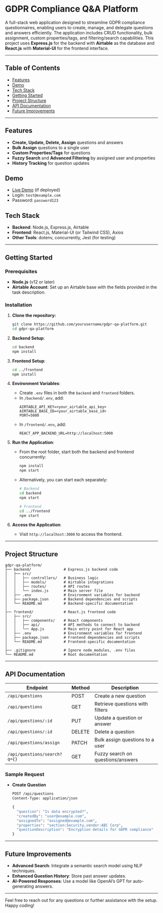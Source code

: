 # **GDPR Compliance Q&A Platform**

A full-stack web application designed to streamline GDPR compliance questionnaires, enabling users to create, manage, and delegate questions and answers efficiently. The application includes CRUD functionality, bulk assignment, custom properties/tags, and filtering/search capabilities. This project uses **Express.js** for the backend with **Airtable** as the database and **React.js** with **Material-UI** for the frontend interface.

---

## **Table of Contents**

- [Features](#features)
- [Demo](#demo)
- [Tech Stack](#tech-stack)
- [Getting Started](#getting-started)
- [Project Structure](#project-structure)
- [API Documentation](#api-documentation)
- [Future Improvements](#future-improvements)

---

## **Features**

- **Create, Update, Delete, Assign** questions and answers
- **Bulk Assign** questions to a single user
- **Custom Properties/Tags** for questions
- **Fuzzy Search** and **Advanced Filtering** by assigned user and properties
- **History Tracking** for question updates

## **Demo**

- [Live Demo](#) (if deployed)
- Login: `test@example.com`
- Password: `password123`

## **Tech Stack**

- **Backend**: Node.js, Express.js, Airtable
- **Frontend**: React.js, Material-UI (or Tailwind CSS), Axios
- **Other Tools**: dotenv, concurrently, Jest (for testing)

---

## **Getting Started**

### Prerequisites

- **Node.js** (v12 or later)
- **Airtable Account**: Set up an Airtable base with the fields provided in the task description.

### Installation

1. **Clone the repository:**

   ```bash
   git clone https://github.com/yourusername/gdpr-qa-platform.git
   cd gdpr-qa-platform
   ```

2. **Backend Setup**:

   ```bash
   cd backend
   npm install
   ```

3. **Frontend Setup**:

   ```bash
   cd ../frontend
   npm install
   ```

4. **Environment Variables**:

   - Create `.env` files in both the `backend` and `frontend` folders.
   - In `/backend/.env`, add:
     ```env
     AIRTABLE_API_KEY=<your_airtable_api_key>
     AIRTABLE_BASE_ID=<your_airtable_base_id>
     PORT=5000
     ```
   - In `/frontend/.env`, add:
     ```env
     REACT_APP_BACKEND_URL=http://localhost:5000
     ```

5. **Run the Application**:

   - From the root folder, start both the backend and frontend concurrently:

     ```bash
     npm install
     npm start
     ```

   - Alternatively, you can start each separately:

     ```bash
     # Backend
     cd backend
     npm start

     # Frontend
     cd ../frontend
     npm start
     ```

6. **Access the Application**:
   - Visit `http://localhost:3000` to access the frontend.

---

## **Project Structure**

```
gdpr-qa-platform/
├── backend/               # Express.js backend code
│   ├── src/
│   │   ├── controllers/   # Business logic
│   │   ├── models/        # Airtable integrations
│   │   ├── routes/        # API routes
│   │   └── index.js       # Main server file
│   ├── .env               # Environment variables for backend
│   ├── package.json       # Backend dependencies and scripts
│   └── README.md          # Backend-specific documentation
│
├── frontend/              # React.js frontend code
│   ├── src/
│   │   ├── components/    # React components
│   │   ├── api/           # API methods to connect to backend
│   │   └── App.js         # Main entry point for React app
│   ├── .env               # Environment variables for frontend
│   ├── package.json       # Frontend dependencies and scripts
│   └── README.md          # Frontend-specific documentation
│
├── .gitignore             # Ignore node_modules, .env files
└── README.md              # Root documentation
```

---

## **API Documentation**

| Endpoint                     | Method | Description                       |
| ---------------------------- | ------ | --------------------------------- |
| `/api/questions`             | POST   | Create a new question             |
| `/api/questions`             | GET    | Retrieve questions with filters   |
| `/api/questions/:id`         | PUT    | Update a question or answer       |
| `/api/questions/:id`         | DELETE | Delete a question                 |
| `/api/questions/assign`      | PATCH  | Bulk assign questions to a user   |
| `/api/questions/search?q={}` | GET    | Fuzzy search on questions/answers |

### Sample Request

- **Create Question**

  ```bash
  POST /api/questions
  Content-Type: application/json

  {
    "question": "Is data encrypted?",
    "createdBy": "user@example.com",
    "assignedTo": "assigned@example.com",
    "properties": "section:Security,vendor:ABC Corp",
    "questionDescription": "Encryption details for GDPR compliance"
  }
  ```

---

## **Future Improvements**

- **Advanced Search**: Integrate a semantic search model using NLP techniques.
- **Enhanced Question History**: Store past answer updates.
- **AI-Powered Responses**: Use a model like OpenAI’s GPT for auto-generating answers.

---

Feel free to reach out for any questions or further assistance with the setup. Happy coding!
